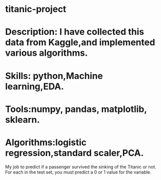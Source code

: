 # titanic-project
# Description: I have collected this data from Kaggle,and implemented various algorithms.
# Skills: python,Machine learning,EDA.
# Tools:numpy, pandas, matplotlib, sklearn.
# Algorithms:logistic regression,standard scaler,PCA.

My job to predict if a passenger survived the sinking of the Titanic or not.
For each in the test set, you must predict a 0 or 1 value for the variable.
